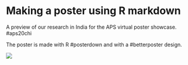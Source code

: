 # Making a poster using R markdown

A preview of our research in India for the APS virtual poster showcase. #aps20chi 

The poster is made with R #posterdown and with a  #betterposter design. 

![](https://pbs.twimg.com/media/EYtrcd_XQAAlNCq?format=jpg&name=4096x4096)
